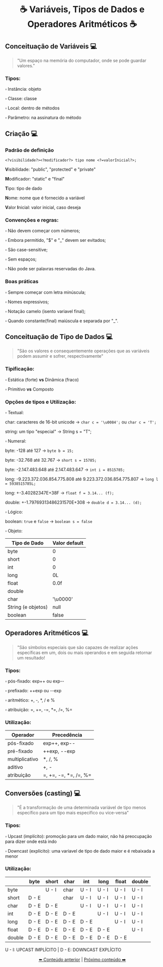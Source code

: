 # <p align="center"> ☕ Variáveis, Tipos de Dados e Operadores Aritméticos ☕

  ## Conceituação de Variáveis 💻
  
  > "Um espaço na memória do computador, onde se pode guardar valores."
  
  ### Tipos:
  
  ▫️ Instância: objeto
  
  ▫️ Classe: classe
  
  ▫️ Local: dentro de métodos
  
  ▫️ Parâmetro: na assinatura do método
  
  ## Criação 💻
  
  ### Padrão de definição
  
  `<?visibilidade?><?modificador?> tipo nome <?=valorInicial?>;`
  
  **V**isibilidade: "public", "protected" e "private"
  
  **M**odificador: "static" e "final"
  
  **T**ipo: tipo de dado
  
  **N**ome: nome que é fornecido a variável
  
  **V**alor **I**nicial: valor inicial, caso deseja
  
  ### Convenções e regras:
  
  ▫️ Não devem começar com números;
  
  ▫️ Embora permitido, "$" e "_" devem ser evitados;
  
  ▫️ São case-sensitive;
  
  ▫️ Sem espaços;
  
  ▫️ Não pode ser palavras reservadas do Java.
  
  ### Boas práticas
  
  ▫️ Sempre começar com letra minúscula;
  
  ▫️ Nomes expressivos;
  
  ▫️ Notação camelo (isento variavel final);
  
  ▫️ Quando constante(final) maiúscula e separada por "_".
  
  ## Conceituação de Tipo de Dados 💻
    
  > "São os valores e consequentemente operações que as variáveis podem assumir e sofrer, respectivamente"
    
  ### Tipificação:
    
  ▫️ Estática (forte) **vs** Dinâmica (fraco)
    
  ▫️ Primitivo **vs** Composto

  ### Opções de tipos e Utilização:
  
  ▫️ Textual:
  
  char: caracteres de 16-bit unicode -> `char c = '\u0084';` ou `char c = 'T';`
  
  string: um tipo "especial" -> String s = "T";
  
  ▫️ Numeral:
  
  byte: -128 até 127 -> `byte b = 15;`
  
  byte: -32.768 até 32.767 -> `short s = 15785;`
  
  byte: -2.147.483.648 até 2.147.483.647 -> `int i = 8515785;`
  
  long: -9.223.372.036.854.775.808 até 9.223.372.036.854.775.807 -> `long l = 5938515785L;`
  
  long: +-3.40282347E+38F -> `float f = 3.14... (f);`
  
  double: +-1.79769313486231570E+308 -> `double d = 3.14... (d);`
  
  ▫️ Lógico:
  
  boolean: `true` e `false` -> `boolean s = false`
  
  ▫️ Objeto:
  
  | Tipo de Dado | Valor default |
  | --- | --- | 
  | byte | 0 |
  | short | 0 |
  | int | 0 |
  | long | 0L |
  | float | 0.0f |
  | double | | 0.0d |
  | char | '\u0000' |
  | String (e objetos) | null |
  | boolean | false |
  
  
  ## Operadores Aritméticos 💻
  
  > "São símbolos especiais que são capazes de realizar ações específicas em um, dois ou mais operandos e em seguida retornar um resultado!
  
  ### Tipos:
  
  ▫️ pós-fixado: exp++ ou exp--
  
  ▫️ prefixado: ++exp ou --exp
  
  ▫️ aritmético: +, -, *, / e %
  
  ▫️ atribuição: =, +=, -=, *=, /=, %=
  
  ### Utilização:
  
  | Operador | Precedência |
  | --- | --- |
  | pós-fixado | exp++, exp-- |
  | pré-fixado | ++exp, --exp |
  | multiplicativo | *, /, % |
  | aditivo | +, - |
  | atribuição | =, +=, -=, *=, /=, %= |
  
  ## Conversões (casting) 💻
  
  > "É a transformação de uma determinada variável de tipo menos específico para um tipo mais específico ou vice-versa"
  
  ### Tipos:
  
  ▫️ Upcast (implícito): promoção para um dado maior, não há preocupação para dizer onde está indo
  
  ▫️ Downcast (explícito): uma variavel de tipo de dado maior e é rebaixada a menor 
  
  ### Utilização:
  
  | | byte | short | char | int | long | float | double |
  | --- | --- | --- | --- | --- | --- | --- | --- |
  | byte | | U - I | char | U - I | U - I | U - I | U - I |
  | short | D - E |  | char | U - I | U - I | U - I | U - I |
  | char | D - E | D - E |  | U - I | U - I | U - I | U - I |
  | int | D - E | D - E | D - E |  | U - I | U - I | U - I |
  | long | D - E | D - E | D - E | D - E | | U - I | U - I |
  | float | D - E | D - E | D - E | D - E | D - E | | U - I |
  | double | D - E | D - E | D - E | D - E | D - E | D - E | |
  
  U - I: UPCAST IMPLÍCITO  |  D - E: DOWNCAST EXPLÍCITO
  

[<p align="center"> ⬅️ Conteúdo anterior](https://github.com/vitoriadevalois/java-developer-bootcamp/blob/main/conteudos/ecossistemajava.md) | [Próximo conteúdo ➡️](https://github.com/vitoriadevalois/java-developer-bootcamp/blob/main/conteudos/logica-condicional-fluxos.md)

